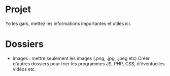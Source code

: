 # Projet
Yo les gars, mettez les informations importantes et utiles ici.

# Dossiers
- images : mettre seulement les images (.png, .jpg, .jpeg etc)
Créer d'autres dossiers pour trier les programmes JS, PHP, CSS, d'éventuelles vidéos etc.
